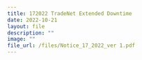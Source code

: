 ```yaml
---
title: 172022 TradeNet Extended Downtime
date: 2022-10-21
layout: file
description: ""
image: ""
file_url: /files/Notice_17_2022_ver 1.pdf
---
```

